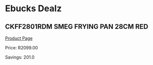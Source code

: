 
# Ebucks Dealz
## CKFF2801RDM SMEG FRYING PAN 28CM RED
[Product Page](https://www.ebucks.com/web/shop/productSelected.do?prodId=1170690229&catId=1196428103)

Price: R2099.00

Savings: 201.0


	